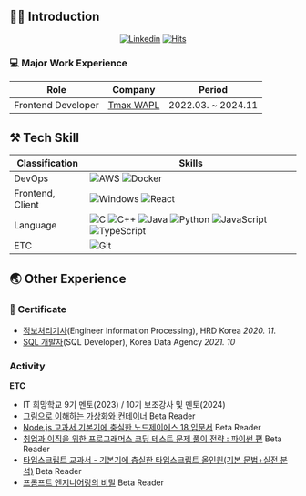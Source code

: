 ## 🙋‍♂️ Introduction
<div align="center">

[![Linkedin](https://img.shields.io/badge/-LinkedIn-blue?style=flat-square&logo=Linkedin&logoColor=white)](https://www.linkedin.com/in/gusdn3477/)
[![Hits](https://hits.seeyoufarm.com/api/count/incr/badge.svg?url=https%3A%2F%2Fgithub.com%2Fgusdn3477&count_bg=%2379C83D&title_bg=%23555555&icon=&icon_color=%23E7E7E7&title=hits&edge_flat=false)](https://hits.seeyoufarm.com)
</div>

### 💻 Major Work Experience
| Role | Company | Period |
|---|---|---|
| Frontend Developer |[Tmax WAPL](https://wapl.ai/)|2022.03. ~ 2024.11|

## ⚒ Tech Skill
|Classification|Skills|
|---|---|
|DevOps|![AWS](https://img.shields.io/badge/AWS-%23FF9900.svg?style=for-the-badge&logo=amazon-aws&logoColor=white) ![Docker](https://img.shields.io/badge/docker-%230db7ed.svg?style=for-the-badge&logo=docker&logoColor=white) |
|Frontend, Client|![Windows](https://img.shields.io/badge/Windows-0078D6?style=for-the-badge&logo=windows&logoColor=white) ![React](https://img.shields.io/badge/react-%2320232a.svg?style=for-the-badge&logo=react&logoColor=%2361DAFB)|
|Language|![C](https://img.shields.io/badge/c-%2300599C.svg?style=for-the-badge&logo=c&logoColor=white) ![C++](https://img.shields.io/badge/c++-%2300599C.svg?style=for-the-badge&logo=c%2B%2B&logoColor=white) ![Java](https://img.shields.io/badge/java-%23ED8B00.svg?style=for-the-badge&logo=java&logoColor=white) ![Python](https://img.shields.io/badge/python-3670A0?style=for-the-badge&logo=python&logoColor=ffdd54) ![JavaScript](https://img.shields.io/badge/javascript-%23323330.svg?style=for-the-badge&logo=javascript&logoColor=%23F7DF1E) ![TypeScript](https://img.shields.io/badge/typescript-%23323330.svg?style=for-the-badge&logo=typescript&logoColor=%23F7DF1E) |
|ETC|![Git](https://img.shields.io/badge/git-%23F05033.svg?style=for-the-badge&logo=git&logoColor=white)|

## 🌏 Other Experience

### 📜 Certificate

 - [정보처리기사](https://www.q-net.or.kr/crf005.do?id=crf00505&jmCd=1320)(Engineer Information Processing), HRD Korea *2020. 11.*
 - [SQL 개발자](https://www.dataq.or.kr/www/sub/a_04.do)(SQL Developer), Korea Data Agency *2021. 10*

### Activity

**ETC**
 - IT 희망학교 9기 멘토(2023) / 10기 보조강사 및 멘토(2024)
 - [그림으로 이해하는 가상화와 컨테이너](http://www.yes24.com/Product/Goods/115457586) Beta Reader
 - [Node.js 교과서 기본기에 충실한 노드제이에스 18 입문서](http://www.yes24.com/Product/Goods/116192535) Beta Reader
 - [취업과 이직을 위한 프로그래머스 코딩 테스트 문제 풀이 전략 : 파이썬 편](http://www.yes24.com/Product/Goods/117372831) Beta Reader
 - [타입스크립트 교과서 - 기본기에 충실한 타입스크립트 올인원(기본 문법+실전 분석)](https://www.yes24.com/Product/Goods/121208343) Beta Reader
 - [프롬프트 엔지니어링의 비밀](https://product.kyobobook.co.kr/detail/S000214614738) Beta Reader
